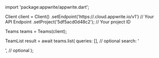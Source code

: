 import 'package:appwrite/appwrite.dart';

Client client = Client()
    .setEndpoint('https://<REGION>.cloud.appwrite.io/v1') // Your API Endpoint
    .setProject('5df5acd0d48c2'); // Your project ID

Teams teams = Teams(client);

TeamList result = await teams.list(
    queries: [], // optional
    search: '<SEARCH>', // optional
);
